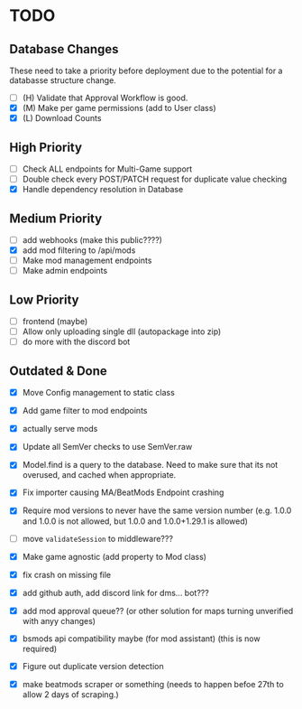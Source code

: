 # TODO
## Database Changes
These need to take a priority before deployment due to the potential for a databasse structure change.  
- [ ] (H) Validate that Approval Workflow is good.
- [x] (M) Make per game permissions (add to User class)
- [x] (L) Download Counts

## High Priority
- [ ] Check ALL endpoints for Multi-Game support
- [ ] Double check every POST/PATCH request for duplicate value checking
- [x] Handle dependency resolution in Database 

## Medium Priority
- [ ] add webhooks (make this public????)
- [x] add mod filtering to /api/mods
- [ ] Make mod management endpoints
- [ ] Make admin endpoints

## Low Priority
- [ ] frontend (maybe)
- [ ] Allow only uploading single dll (autopackage into zip)
- [ ] do more with the discord bot

## Outdated & Done
- [x] Move Config management to static class 
- [x] Add game filter to mod endpoints
- [x] actually serve mods
- [x] Update all SemVer checks to use SemVer.raw
- [x] Model.find is a query to the database. Need to make sure that its not overused, and cached when appropriate.
- [x] Fix importer causing MA/BeatMods Endpoint crashing
- [x] Require mod versions to never have the same version number (e.g. 1.0.0 and 1.0.0 is not allowed, but 1.0.0 and 1.0.0+1.29.1 is allowed)
- [ ] move `validateSession` to middleware???
- [x] Make game agnostic (add property to Mod class)
- [x] fix crash on missing file 

- [x] add github auth, add discord link for dms... bot???
- [x] add mod approval queue?? (or other solution for maps turning unverified with anyy changes)
- [x] bsmods api compatibility maybe (for mod assistant) (this is now required)
- [x] Figure out duplicate version detection
- [x] make beatmods scraper or something (needs to happen befoe 27th to allow 2 days of scraping.)
